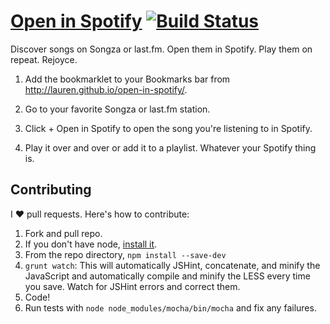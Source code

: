 [Open in Spotify](http://lauren.github.io/open-in-spotify/) [![Build Status](https://travis-ci.org/lauren/open-in-spotify.png?branch=master)](https://travis-ci.org/lauren/open-in-spotify)
===============

Discover songs on Songza or last.fm. Open them in Spotify. Play them on repeat. Rejoyce.

1. Add the bookmarklet to your Bookmarks bar from http://lauren.github.io/open-in-spotify/.

2. Go to your favorite Songza or last.fm station.

3. Click + Open in Spotify to open the song you're listening to in Spotify.

4. Play it over and over or add it to a playlist. Whatever your Spotify thing is.

Contributing
------------

I ♥ pull requests. Here's how to contribute:

1. Fork and pull repo.
2. If you don't have node, [install it](http://howtonode.org/how-to-install-nodejs).
3. From the repo directory, `npm install --save-dev`
4. `grunt watch`: This will automatically JSHint, concatenate, and minify the JavaScript and automatically compile and minify the LESS every time you save. Watch for JSHint errors and correct them.
5. Code!
6. Run tests with `node node_modules/mocha/bin/mocha` and fix any failures.